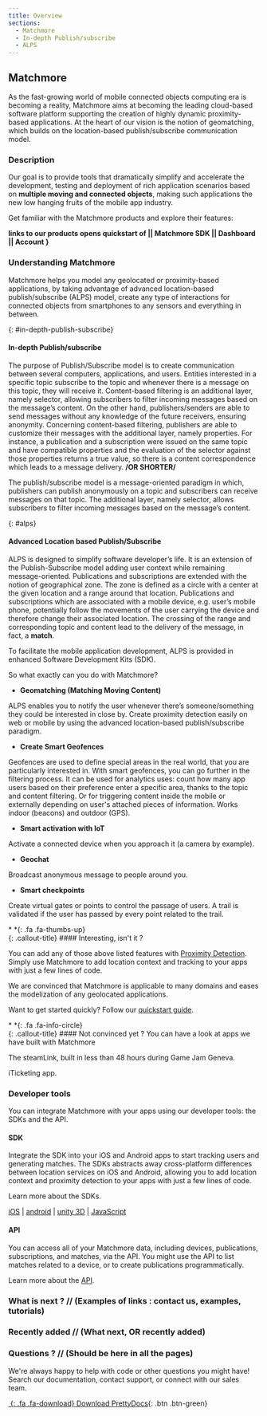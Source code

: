 ```yaml
---
title: Overview
sections:
  - Matchmore
  - In-depth Publish/subscribe
  - ALPS
---
```


## Matchmore
As the fast-growing world of mobile connected objects computing era is becoming a reality, Matchmore aims at becoming the leading cloud-based software platform supporting the creation of highly dynamic proximity-based applications. At the heart of our vision is the notion of geomatching, which builds on the location-based publish/subscribe communication model.

### Description

Our goal is to provide tools that dramatically simplify and accelerate the development, testing and deployment of rich application scenarios based on **multiple moving and connected objects**, making such applications the new low hanging fruits of the mobile app industry.

Get familiar with the Matchmore products and explore their features:

**links to our products opens quickstart of || Matchmore SDK || Dashboard || Account }**

### Understanding Matchmore
Matchmore helps you model any geolocated or proximity-based applications, by taking advantage of advanced location-based publish/subscribe (ALPS) model, create any type of interactions for connected objects from smartphones to any sensors and everything in between.

{: #in-depth-publish-subscribe}
#### In-depth Publish/subscribe
The purpose of Publish/Subscribe model is to create communication between several computers, applications, and users. Entities interested in a specific topic subscribe to the topic and whenever there is a message on this topic, they will receive it. Content-based filtering is an additional layer, namely selector, allowing subscribers to filter incoming messages based on the message’s content. On the other hand, publishers/senders are able to send messages without any knowledge of the future receivers, ensuring anonymity. Concerning content-based filtering, publishers are able to customize their messages with the additional layer, namely properties. For instance, a publication and a subscription were issued on the same topic and have compatible properties and the evaluation of the selector against those properties returns a true value, so there is a content correspondence which leads to a message delivery.
**/OR SHORTER/**

The publish/subscribe model is a message-oriented paradigm in which, publishers can publish anonymously on a topic and subscribers can receive messages on that topic. The additional layer, namely selector, allows subscribers to filter incoming messages based on the message’s content.

{: #alps}
#### Advanced Location based Publish/Subscribe
ALPS is designed to simplify software developer’s life. It is an extension of the Publish-Subscribe model adding user context while remaining message-oriented. Publications and subscriptions are extended with the notion of geographical zone. The zone is defined as a circle with a center at the given location and a range around that location.
Publications and subscriptions which are associated with a mobile device, e.g. user’s mobile phone, potentially follow the movements of the user carrying the device and therefore change their associated location. The crossing of the range and corresponding topic and content lead to the delivery of the message, in fact, a **match**.

To facilitate the mobile application development, ALPS is provided in enhanced Software Development Kits (SDK).

So what exactly can you do with Matchmore?

* **Geomatching (Matching Moving Content)**

ALPS enables you to notify the user whenever there’s someone/something they could be interested in close by. Create proximity detection easily on web or mobile by using the advanced location-based publish/subscribe paradigm.

* **Create Smart Geofences**

Geofences are used to define special areas in the real world, that you are particularly interested in.
With smart geofences, you can go further in the filtering process. It can be used for analytics uses: count how many app users based on their preference enter a specific area, thanks to the topic and content filtering. Or for triggering content inside the mobile or externally depending on user's attached pieces of information. Works indoor (beacons) and outdoor (GPS).

* **Smart activation with IoT**

Activate a connected device when you approach it (a camera by example).

* **Geochat**

Broadcast anonymous message to people around you.

* **Smart checkpoints**

Create virtual gates or points to control the passage of users. A trail is validated if the user has passed by every point related to the trail.

<div class="callout-block callout-success"><div class="icon-holder">*&nbsp;*{: .fa .fa-thumbs-up}
</div><div class="content">
{: .callout-title}
#### Interesting, isn't it ?

You can add any of those above listed features with [Proximity Detection](#proximity-detection). Simply use Matchmore to add location context and tracking to your apps with just a few lines of code.

We are convinced that Matchmore is applicable to many domains and eases the modelization of any geolocated applications.

Want to get started quickly? Follow our [quickstart guide](#quickstart).

</div></div>

<div class="callout-block callout-info"><div class="icon-holder">*&nbsp;*{: .fa .fa-info-circle}
</div><div class="content">
{: .callout-title}
#### Not convinced yet ? You can have a look at apps we have built with Matchmore

The steamLink, built in less than 48 hours during Game Jam Geneva.

iTicketing app.

</div></div>

### Developer tools
You can integrate Matchmore with your apps using our developer tools: the SDKs and the API.

#### SDK
Integrate the SDK into your iOS and Android apps to start tracking users and generating matches. The SDKs abstracts away cross-platform differences between location services on iOS and Android, allowing you to add location context and proximity detection to your apps with just a few lines of code.

Learn more about the SDKs.

[iOS](#ios) | [android](#android) | [unity 3D](#unity-3d) | [JavaScript](#javascript)

#### API
You can access all of your Matchmore data, including devices, publications, subscriptions, and matches, via the API. You might use the API to list matches related to a device, or to create publications programmatically.

Learn more about the [API](https://matchmore.io/documentation/api).

### What is next ? // (Examples of links : contact us, examples, tutorials)
### Recently added // (What next, OR recently added)
### Questions ? // (Should be here in all the pages)
We're always happy to help with code or other questions you might have! Search our documentation, contact support, or connect with our sales team.

[*&nbsp;*{: .fa .fa-download} Download PrettyDocs](http://themes.3rdwavemedia.com){: .btn .btn-green}

